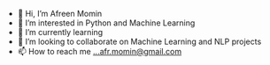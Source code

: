 - 👋 Hi, I’m Afreen Momin
- 👀 I’m interested in Python and Machine Learning
- 🌱 I’m currently learning 
- 💞️ I’m looking to collaborate on Machine Learning and NLP projects
- 📫 How to reach me ...afr.momin@gmail.com

<!---
AfreenGHMomin/AfreenGHMomin is a ✨ special ✨ repository because its `README.md` (this file) appears on your GitHub profile.
You can click the Preview link to take a look at your changes.
--->
